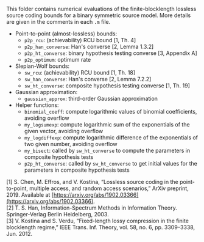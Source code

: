 This folder contains numerical evaluations of the finite-blocklength lossless source coding bounds for a binary symmetric source model. More details are given in the comments in each `.m` file.

* Point-to-point (almost-lossless) bounds:
    * `p2p_rcu`: (achievability) RCU bound [1, Th. 4]
    * `p2p_han_converse`: Han's converse [2, Lemma 1.3.2]
    * `p2p_ht_converse`: binary hypothesis testing converse [3, Appendix A]
    * `p2p_optimum`: optimum rate
* Slepian-Wolf bounds:
    * `sw_rcu`: (achievability) RCU bound [1, Th. 18]
    * `sw_han_converse`: Han's converse [2, Lemma 7.2.2]
    * `sw_ht_converse`: composite hypothesis testing converse [1, Th. 19]
* Gaussian approximation:
    * `gaussian_approx`: third-order Gaussian approximation
* Helper functions:
    * `binomial_coeff`: compute logarithmic values of binomial coefficients, avoiding overflow
    * `my_logsumexp`: compute logarithmic sum of the exponentials of the given vector, avoiding overflow
    * `my_logdiffexp`: compute logarithmic difference of the exponentials of two given number, avoiding overflow
    * `my_bisect`: called by `sw_ht_converse` to compute the parameters in composite hypothesis tests
    * `p2p_ht_converse`: called by `sw_ht_converse` to get initial values for the parameters in composite hypothesis tests
    
    
[1] S. Chen, M. Effros, and V. Kostina, “Lossless source coding in the point-to-point, multiple access, and random access scenarios,” ArXiv preprint, 2019. Available at [https://arxiv.org/abs/1902.03366](https://arxiv.org/abs/1902.03366). <br />
[2] T. S. Han, Information-Spectrum Methods in Information Theory. Springer-Verlag Berlin Heidelberg, 2003. <br />
[3] V. Kostina and S. Verdu, “Fixed-length lossy compression in the finite blocklength regime,” IEEE Trans. Inf. Theory, vol. 58, no. 6, pp. 3309–3338, Jun. 2012.

